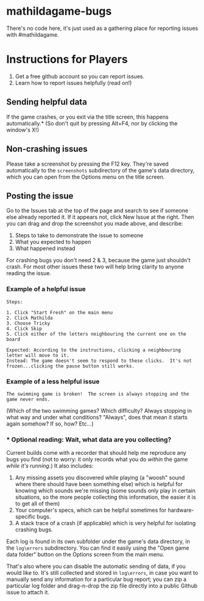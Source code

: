 # mathildagame-bugs
There's no code here, it's just used as a gathering place for reporting issues with #mathildagame.

# Instructions for Players
1. Get a free github account so you can report issues.
2. Learn how to report issues helpfully (read on!)

## Sending helpful data

If the game crashes, or you exit via the title screen, this happens automatically.*  (So don't quit by pressing Alt+F4, nor by clicking the window's X!)

## Non-crashing issues

Please take a screenshot by pressing the F12 key.  They're saved automatically to the `screenshots` subdirectory of the game's data directory, which you can open from the Options menu on the title screen.

## Posting the issue

Go to the Issues tab at the top of the page and search to see if someone else already reported it.  If it appears not, click New Issue at the right.  Then you can drag and drop the screenshot you made above, and describe:

1. Steps to take to demonstrate the issue to someone
2. What you expected to happen
3. What happened instead

For crashing bugs you don't need 2 & 3, because the game just shouldn't crash.  For most other issues these two will help bring clarity to anyone reading the issue.

### Example of a helpful issue

```
Steps:

1. Click "Start Fresh" on the main menu
2. Click Mathilda
3. Choose Tricky
4. Click Skip
5. Click either of the letters neighbouring the current one on the board

Expected: According to the instructions, clicking a neighbouring letter will move to it.
Instead: The game doesn't seem to respond to these clicks.  It's not frozen...clicking the pause button still works.
```

### Example of a less helpful issue

```
The swimming game is broken!  The screen is always stopping and the game never ends.
```

(Which of the two swimming games?  Which difficulty?  Always stopping in what way and under what conditions?  "Always", does that mean it starts again somehow?  If so, how?  Etc...)

### * Optional reading: Wait, what data are you collecting?

Current builds come with a recorder that should help me reproduce any bugs you find (not to worry: it only records what you do *within* the game *while it's running*.)  It also includes:

1. Any missing assets you discovered while playing (a "woosh" sound where there should have been something else) which is helpful for knowing which sounds we're missing (some sounds only play in certain situations, so the more people collecting this information, the easier it is to get all of them)
2. Your computer's specs, which can be helpful sometimes for hardware-specific bugs.
3. A stack trace of a crash (if applicable) which is very helpful for isolating crashing bugs.

Each log is found in its own subfolder under the game's data directory, in the `log\errors` subdirectory.  You can find it easily using the "Open game data folder" button on the Options screen from the main menu.

That's also where you can disable the automatic sending of data, if you would like to.  It's still collected and stored in `log\errors`, in case you want to manually send any information for a particular bug report; you can zip a particular log folder and drag-n-drop the zip file directly into a public Github issue to attach it.
